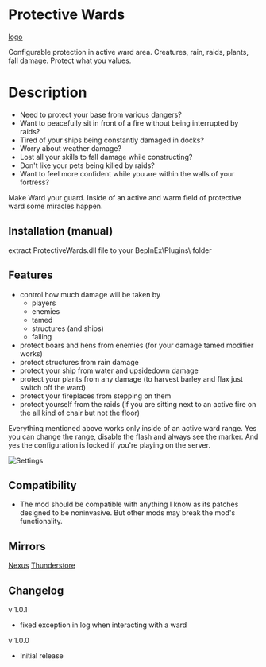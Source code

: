 # Protective Wards
[logo](https://staticdelivery.nexusmods.com/mods/3667/images/2450/2450-1689565569-1699140464.png)

Configurable protection in active ward area. Creatures, rain, raids, plants, fall damage. Protect what you values.

# Description
 - Need to protect your base from various dangers?
 - Want to peacefully sit in front of a fire without being interrupted by raids?
 - Tired of your ships being constantly damaged in docks?
 - Worry about weather damage?
 - Lost all your skills to fall damage while constructing?
 - Don't like your pets being killed by raids?
 - Want to feel more confident while you are within the walls of your fortress?

Make Ward your guard. Inside of an active and warm field of protective ward some miracles happen.

## Installation (manual)
extract ProtectiveWards.dll file to your BepInEx\Plugins\ folder

## Features
* control how much damage will be taken by 
  - players
  - enemies
  - tamed
  - structures (and ships)
  - falling
* protect boars and hens from enemies (for your damage tamed modifier works)
* protect structures from rain damage
* protect your ship from water and upsidedown damage
* protect your plants from any damage (to harvest barley and flax just switch off the ward)
* protect your fireplaces from stepping on them
* protect yourself from the raids (if you are sitting next to an active fire on the all kind of chair but not the floor)

Everything mentioned above works only inside of an active ward range. Yes you can change the range, disable the flash and always see the marker.
And yes the configuration is locked if you're playing on the server.

![Settings](https://staticdelivery.nexusmods.com/mods/3667/images/2450/2450-1689565587-460708760.png)

## Compatibility
* The mod should be compatible with anything I know as its patches designed to be noninvasive. But other mods may break the mod's functionality.

## Mirrors
[Nexus](https://www.nexusmods.com/valheim/mods/2450)
[Thunderstore](https://valheim.thunderstore.io/package/shudnal/ProtectiveWards/)

## Changelog

v 1.0.1
* fixed exception in log when interacting with a ward

v 1.0.0
* Initial release